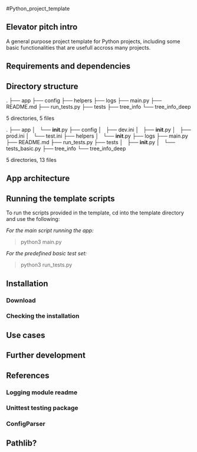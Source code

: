 #Python_project_template

## Elevator pitch intro

A general purpose project template for Python projects, including some basic functionalities that are usefull accross many projects.

## Requirements and dependencies

## Directory structure
.
├── app
├── config
├── helpers
├── logs
├── main.py
├── README.md
├── run_tests.py
├── tests
├── tree_info
└── tree_info_deep

5 directories, 5 files


.
├── app
│   └── __init__.py
├── config
│   ├── dev.ini
│   ├── __init__.py
│   ├── prod.ini
│   └── test.ini
├── helpers
│   └── __init__.py
├── logs
├── main.py
├── README.md
├── run_tests.py
├── tests
│   ├── __init__.py
│   └── tests_basic.py
├── tree_info
└── tree_info_deep

5 directories, 13 files

## App architecture

## Running the template scripts

To run the scripts provided in the template, cd into the template directory and use the following:

*For the main script running the app:*
   > python3 main.py
   
*For the predefined basic test set:*
> python3 run_tests.py

## Installation

### Download

### Checking the installation

## Use cases

## Further development

## References

### Logging module readme

### Unittest testing package

### ConfigParser

## Pathlib?

    
